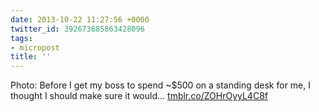 ```yaml
---
date: 2013-10-22 11:27:56 +0000
twitter_id: 392673685863428096
tags:
- micropost
title: ''
---
```


Photo: Before I get my boss to spend ~$500 on a standing desk for me, I thought I should make sure it would... [tmblr.co/ZOHrOyyL4C8f](http://tmblr.co/ZOHrOyyL4C8f)
